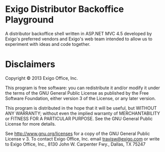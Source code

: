 Exigo Distributor Backoffice Playground
=====================

A distributor backoffice shell written in ASP.NET MVC 4.5 developed by Exigo's preferred vendors and Exigo's web team intended to allow us to experiment with ideas and code together.



Disclaimers
=========
Copyright © 2013  Exigo Office, Inc.

This program is free software: you can redistribute it and/or modify it under the terms of the GNU General Public License as published by the Free Software Foundation, either version 3 of the License, or any later version.

This program is distributed in the hope that it will be useful, but WITHOUT ANY WARRANTY; without even the implied warranty of MERCHANTABILITY or FITNESS FOR A PARTICULAR PURPOSE.  See the GNU General Public License for more details.

See http://www.gnu.org/licenses for a copy of the GNU General Public License v 3.
To contact Exigo Office, Inc. email travisw@exigo.com or write to Exigo Office, Inc., 8130 John W. Carpenter Fwy., Dallas, TX 75247
